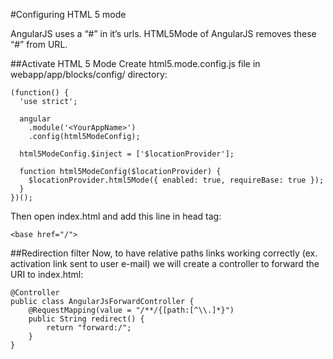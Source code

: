 #Configuring HTML 5 mode

AngularJS uses a “#” in it’s urls. HTML5Mode of AngularJS removes these “#” from URL.

##Activate HTML 5 Mode
Create html5.mode.config.js file in webapp/app/blocks/config/ directory:

```
(function() {
  'use strict';

  angular
    .module('<YourAppName>')
    .config(html5ModeConfig);

  html5ModeConfig.$inject = ['$locationProvider'];

  function html5ModeConfig($locationProvider) {
    $locationProvider.html5Mode({ enabled: true, requireBase: true });
  }
})();
```
Then open index.html and add this line in head tag:
```
<base href="/">
```
##Redirection filter
Now, to have relative paths links working correctly (ex. activation link sent to user e-mail) we will create a controller to forward the URI to index.html:
```
@Controller
public class AngularJsForwardController {
    @RequestMapping(value = "/**/{[path:[^\\.]*}")
    public String redirect() {
        return "forward:/";
    }
}
```